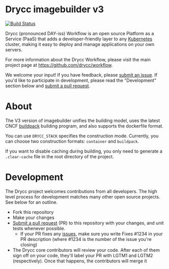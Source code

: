 # Drycc imagebuilder v3
[![Build Status](https://woodpecker.drycc.cc/api/badges/drycc/imagebuilder/status.svgg)](https://woodpecker.drycc.cc/drycc/imagebuilder)

Drycc (pronounced DAY-iss) Workflow is an open source Platform as a Service (PaaS) that adds a developer-friendly layer to any [Kubernetes](http://kubernetes.io) cluster, making it easy to deploy and manage applications on your own servers.

For more information about the Drycc Workflow, please visit the main project page at https://github.com/drycc/workflow.

We welcome your input! If you have feedback, please [submit an issue][issues]. If you'd like to participate in development, please read the "Development" section below and [submit a pull request][prs].

# About

The V3 version of imagebuilder unifies the building model, uses the latest CNCF [buildpack](https://github.com/buildpacks) building program, and also supports the dockerfile format.

You can use `DRYCC_STACK` specifies the construction mode. Currently, you can choose two construction formats: `container` and `buildpack`.

If you want to disable caching during building, you only need to generate a `.clear-cache` file in the root directory of the project.

# Development

The Drycc project welcomes contributions from all developers. The high level process for development matches many other open source projects. See below for an outline.

* Fork this repository
* Make your changes
* [Submit a pull request][prs] (PR) to this repository with your changes, and unit tests whenever possible.
  * If your PR fixes any [issues][issues], make sure you write Fixes #1234 in your PR description (where #1234 is the number of the issue you're closing)
* The Drycc core contributors will review your code. After each of them sign off on your code, they'll label your PR with LGTM1 and LGTM2 (respectively). Once that happens, the contributors will merge it

[issues]: https://github.com/drycc/imagebuilder/issues
[prs]: https://github.com/drycc/imagebuilder/pulls
[s3-api]: http://docs.aws.amazon.com/AmazonS3/latest/API/APIRest.html
